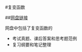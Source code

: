 #复变函数

##[网盘链接](https://cloud.tsinghua.edu.cn/d/54a530a28dce4935a1c6/)
    
网盘中包括了复变函数的
+ 考试真题、课后答案和思考题范例
+ 复习纲要和笔记整理